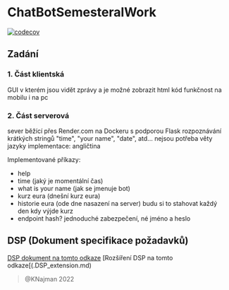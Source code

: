 # ChatBotSemesteralWork

[![codecov](https://codecov.io/gh/KNajman/ChatBotSemesteralWork/branch/main/graph/badge.svg?token=WI6FCA78OV)](https://codecov.io/gh/KNajman/ChatBotSemesteralWork)

## Zadání

### 1. Část klientská

GUI v kterém jsou vidět zprávy a je možné zobrazit html kód
funkčnost na mobilu i na pc

### 2. Část serverová

sever běžící přes Render.com na Dockeru s podporou Flask
rozpoznávání krátkých stringů "time", "your name", "date", atd... nejsou potřeba věty
jazyky implementace: angličtina

Implementované příkazy:

- help
- time (jaký je momentální čas)
- what is your name (jak se jmenuje bot)
- kurz eura (dnešní kurz eura)
- historie eura (ode dne nasazení na server) budu si to stahovat každý den kdy výjde kurz
- endpoint hash? jednoduché zabezpečení, né jméno a heslo

## DSP (Dokument specifikace požadavků)

[DSP dokument na tomto odkaze](./DSP.md)
[Rozšíření DSP na tomto odkaze[(.DSP_extension.md)
> @KNajman 2022
